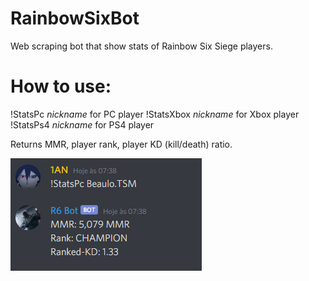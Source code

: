 # RainbowSixBot
Web scraping bot that show stats of Rainbow Six Siege players.


# How to use:
!StatsPc *nickname* for PC player
!StatsXbox *nickname* for Xbox player
!StatsPs4 *nickname* for PS4 player

Returns MMR, player rank, player KD (kill/death) ratio.

![alt text](https://github.com/IanPons/RainbowSixBot/blob/master/res/printscreen.png?raw=true)


